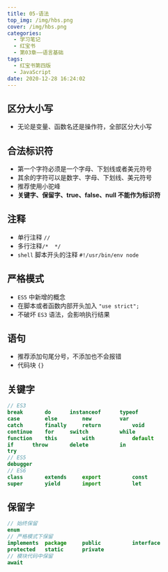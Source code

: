 ```yaml
---
title: 05-语法
top_img: /img/hbs.png
cover: /img/hbs.png
categories:
  - 学习笔记
  - 红宝书
  - 第03章——语言基础
tags:
  - 红宝书第四版
  - JavaScript
date: 2020-12-28 16:24:02
---
```


## 区分大小写

- 无论是变量、函数名还是操作符，全部区分大小写

## 合法标识符

- 第一个字符必须是一个字母、下划线或者美元符号
- 其余的字符可以是数字、字母、下划线、美元符号
- 推荐使用小驼峰
- **关键字、保留字、true、false、null 不能作为标识符**

## 注释

- 单行注释 `//`
- 多行注释`/*  */`
- `shell` 脚本开头的注释 `#!/usr/bin/env node`

## 严格模式

- `ES5` 中新增的概念
- 在脚本或者函数内部开头加入 `"use strict";`
- 不破坏 `ES3` 语法，会影响执行结果

## 语句

- 推荐添加句尾分号，不添加也不会报错
- 代码块 `{}` 

## 关键字

```js
// ES3
break		do		instanceof		typeof
case		else		new			var
catch		finally		return			void
continue	for		switch			while
function	this		with			default
if		throw		delete			in
try
// ES5
debugger
// ES6
class		extends		export			const
super		yield		import			let
```

## 保留字

```js
// 始终保留
enum
// 严格模式下保留
implements	package		public			interface
protected	static		private			
// 模块代码中保留
await
```